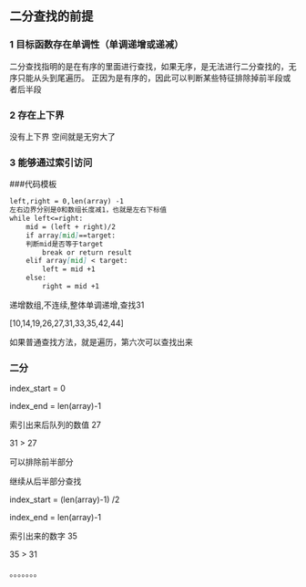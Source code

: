## 二分查找的前提

### 1 目标函数存在单调性（单调递增或递减）

二分查找指明的是在有序的里面进行查找，如果无序，是无法进行二分查找的，无序只能从头到尾遍历。
正因为是有序的，因此可以判断某些特征排除掉前半段或者后半段

### 2 存在上下界

没有上下界 空间就是无穷大了

### 3 能够通过索引访问


###代码模板

```markdown
left,right = 0,len(array) -1
左右边界分别是0和数组长度减1，也就是左右下标值
while left<=right:
    mid = (left + right)/2
    if array[mid]==target:
    判断mid是否等于target
        break or return result
    elif array[mid] < target:
        left = mid +1
    else:
        right = mid +1

```
递增数组,不连续,整体单调递增,查找31

[10,14,19,26,27,31,33,35,42,44]

如果普通查找方法，就是遍历，第六次可以查找出来

### 二分

index_start = 0

index_end = len(array)-1


索引出来后队列的数值 27

31 > 27

可以排除前半部分

继续从后半部分查找

index_start = (len(array)-1) /2

index_end = len(array)-1

索引出来的数字 35

35 > 31

。。。。。。。
